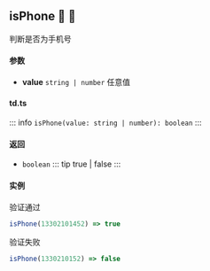 ## isPhone :tada: :100: 
判断是否为手机号
#### 参数 
- **value** `string | number` 任意值
 
#### td.ts
::: info
`isPhone(value: string | number): boolean`
:::
#### 返回 
- `boolean` 
::: tip
true | false
:::
#### 实例 
验证通过


```ts
isPhone(13302101452) => true
```
验证失败


```ts
isPhone(1330210152) => false
```

